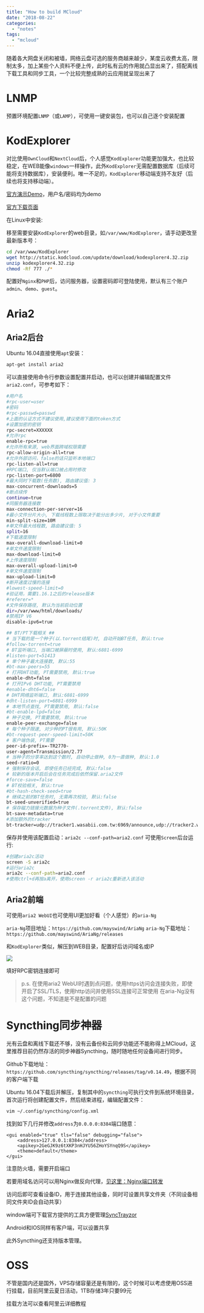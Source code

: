 ```yaml
---
title: "How to build MCloud"
date: "2018-08-22"
categories: 
  - "notes"
tags: 
  - "mcloud"
---
```


随着各大网盘关闭和被墙，网络云盘可选的服务商越来越少，某度云收费太高，限制太多，加上某些个人资料不便上传，此时私有云的作用就凸显出来了，搭配离线下载工具和同步工具，一个比较完整成熟的云应用就呈现出来了

# LNMP

预置环境配置`LNMP`（或`LAMP`），可使用一键安装包，也可以自己逐个安装配置

# KodExplorer

对比使用`OwnCloud`和`NextCloud`后，个人感觉`KodExplorer`功能更加强大，也比较稳定，在WEB能像`windows`一样操作，此外`KodExplorer`无需配置数据库（后续可能将支持数据库），安装便利。唯一不足的，`KodExplorer`移动端支持不友好（后续也将支持移动端）。

[官方演示Demo](http://demo.kodcloud.com/)，用户名/密码均为demo

[官方下载页面](https://kodcloud.com/download/)

在Linux中安装:

移至需要安装`KodExplorer`的web目录，如`/var/www/KodExplorer`，请手动更改至最新版本号：

```bash
cd /var/www/KodExplorer
wget http://static.kodcloud.com/update/download/kodexplorer4.32.zip
unzip kodexplorer4.32.zip
chmod -Rf 777 ./*
```

配置好`Nginx`和`PHP`后，访问服务器，设置密码即可登陆使用，默认有三个账户`admin`、`demo`、`guest`。

# Aria2

## Aria2后台

Ubuntu 16.04直接使用`apt`安装：

```bash
apt-get install aria2
```

可以直接使用命令行参数设置配置并启动，也可以创建并编辑配置文件`aria2.conf`，可参考如下：

```bash
#用户名
#rpc-user=user
#密码
#rpc-passwd=passwd
#上面的认证方式不建议使用,建议使用下面的token方式
#设置加密的密钥
rpc-secret=XXXXXX
#允许rpc
enable-rpc=true
#允许所有来源, web界面跨域权限需要
rpc-allow-origin-all=true
#允许外部访问，false的话只监听本地端口
rpc-listen-all=true
#RPC端口, 仅当默认端口被占用时修改
rpc-listen-port=6800
#最大同时下载数(任务数), 路由建议值: 3
max-concurrent-downloads=5
#断点续传
continue=true
#同服务器连接数
max-connection-per-server=16
#最小文件分片大小, 下载线程数上限取决于能分出多少片, 对于小文件重要
min-split-size=10M
#单文件最大线程数, 路由建议值: 5
split=16
#下载速度限制
max-overall-download-limit=0
#单文件速度限制
max-download-limit=0
#上传速度限制
max-overall-upload-limit=0
#单文件速度限制
max-upload-limit=0
#断开速度过慢的连接
#lowest-speed-limit=0
#验证用，需要1.16.1之后的release版本
#referer=*
#文件保存路径, 默认为当前启动位置
dir=/var/www/html/downloads/
#禁用IP V6
disable-ipv6=true

## BT/PT下载相关 ##
# 当下载的是一个种子(以.torrent结尾)时, 自动开始BT任务, 默认:true
#follow-torrent=true
# BT监听端口, 当端口被屏蔽时使用, 默认:6881-6999
#listen-port=51413
# 单个种子最大连接数, 默认:55
#bt-max-peers=55
# 打开DHT功能, PT需要禁用, 默认:true
enable-dht=false
# 打开IPv6 DHT功能, PT需要禁用
#enable-dht6=false
# DHT网络监听端口, 默认:6881-6999
#dht-listen-port=6881-6999
# 本地节点查找, PT需要禁用, 默认:false
#bt-enable-lpd=false
# 种子交换, PT需要禁用, 默认:true
enable-peer-exchange=false
# 每个种子限速, 对少种的PT很有用, 默认:50K
#bt-request-peer-speed-limit=50K
# 客户端伪装, PT需要
peer-id-prefix=-TR2770-
user-agent=Transmission/2.77
# 当种子的分享率达到这个数时, 自动停止做种, 0为一直做种, 默认:1.0
seed-ratio=0
# 强制保存会话, 即使任务已经完成, 默认:false
# 较新的版本开启后会在任务完成后依然保留.aria2文件
#force-save=false
# BT校验相关, 默认:true
#bt-hash-check-seed=true
# 继续之前的BT任务时, 无需再次校验, 默认:false
bt-seed-unverified=true
# 保存磁力链接元数据为种子文件(.torrent文件), 默认:false
bt-save-metadata=true
#添加额外的tracker
bt-tracker=udp://tracker1.wasabii.com.tw:6969/announce,udp://tracker2.wasabii.com.tw:6969/announce,http://mgtracker.org:6969/announce,http://tracker.mg64.net:6881/announce,http://share.camoe.cn:8080/announce,udp://tracker.opentrackr.org:1337/announce
```

保存并使用该配置启动：`aria2c --conf-path=aria2.conf` 可使用`Screen`后台运行:

```bash
#创建aria2c活动
screen -S aria2c
#运行aria2c
aria2c --conf-path=aria2.conf
#使用ctrl+d再按a离开，使用screen -r aria2c重新进入该活动
```

## Aria2前端

可使用`aria2 WebUI`也可使用UI更加好看（个人感觉）的`aria-Ng`

`aria-Ng`项目地址：`https://github.com/mayswind/AriaNg` `aria-Ng`下载地址：`https://github.com/mayswind/AriaNg/releases`

和`KodExplorer`类似，解压到WEB目录，配置好后访问域名或IP

![](https://blog.poryoung.cn/wp-content/uploads/2018/08/1e34e061abeb5639ff1772ace9067e95.png)

填好RPC密钥连接即可

> p.s. 在使用aria2 WebUI时遇到点问题，使用https访问会连接失败，即使开启了SSL/TLS，使用http访问并使用SSL连接可正常使用 在aria-Ng没有这个问题，不知道是不是配置的问题

# Syncthing同步神器

光有云盘和离线下载还不够，没有云备份和云同步功能还不能称得上MCloud，这里推荐目前仍然存活的同步神器Syncthing，随时随地任何设备间进行同步。

Github下载地址：`https://github.com/syncthing/syncthing/releases/tag/v0.14.49`，根据不同的客户端下载

Ubuntu 16.04下载后并解压，复制其中的`syncthing`可执行文件到系统环境目录，首次运行将创建配置文件，然后结束进程，编辑配置文件：

```bash
vim ~/.config/syncthing/config.xml
```

找到如下几行并修改`address`为`0.0.0.0:8384`端口随意：

```markup
<gui enabled="true" tls="false" debugging="false">
    <address>127.0.0.1:8384</address>
    <apikey>2GeGJK9z6tXKP3nHJYU56ZHoYSYnqQ9S</apikey>
    <theme>default</theme>
</gui>
```

注意防火墙，需要开启端口

若要用域名访问可以用Nginx做反向代理，[见这里：Nginx端口转发](https://blog.poryoung.cn/?p=929)

访问后即可查看设备ID，用于连接其他设备，同时可设置共享文件夹（不同设备相同文件夹ID会自动共享）

window端可下载官方提供的工具方便管理[SyncTrayzor](https://github.com/canton7/SyncTrayzor/releases/tag/v1.1.21)

Android和IOS同样有客户端，可以设置共享

此外Syncthing还支持版本管理。

# OSS

不管是国内还是国外，VPS存储容量还是有限的，这个时候可以考虑使用OSS进行挂载，目前阿里云夏日活动，1TB存储3年只要99元

挂载方法可以查看阿里云详细教程
